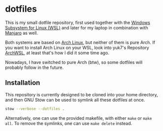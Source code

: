 # dotfiles

This is my small dotfile repository, first used together with the [Windows Subsystem for Linux (WSL)](https://en.wikipedia.org/wiki/Windows_Subsystem_for_Linux "Wikipedia Explanation for WSL") and later for my laptop in combination with [Manjaro](https://manjaro.org/ "Manjaro Homepage") as well.

Both systems are based on [Arch Linux](https://www.archlinux.org/), but neither of them is pure Arch. If you want to install Arch Linux on your WSL, look into yuk7's Repository [ArchWSL](https://git.io/archwsl), at least that's how I did it some time ago.

Nowadays, I have switched to pure Arch (btw), so some dotfiles will probably follow in the future.

## Installation

This repository is currently designed to be cloned into your home directory, and then GNU Stow can be used to symlink all these dotfiles at once.

```bash
stow --verbose --dotfiles .
```

Alternatively, one can use the provided makefile, with either `make` or `make all`. To remove the symlinks, one can use `make delete` instead.
